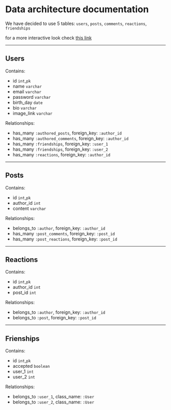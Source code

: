 # Data architecture documentation

We have decided to use 5 tables: `users`, `posts`, `comments`, `reactions`, `friendships`

for a more interactive look check [this link](https://dbdiagram.io/d/5d4c841aced98361d6dd7015)

***
## Users

Contains:
- id  `int`,`pk`
- name `varchar`
- email `varchar`
- password `varchar`
- birth_day `date`
- bio `varchar`
- image_link `varchar`

Relationships:
- has_many `:authored_posts`, foreign_key: `:author_id`
- has_many `:authored_comments`, foreign_key: `:author_id`
- has_many `:friendships`, foreign_key: `:user_1`
- has_many `:friendships`, foreign_key: `:user_2`
- has_many `:reactions`, foreign_key: `:author_id`

***

## Posts

Contains:
- id  `int`,`pk`
- author_id `int`
- content `varchar`

Relationships:
- belongs_to `:author`, foreign_key: `:author_id`
- has_many `:post_comments`, foreign_key: `:post_id`
- has_many `:post_reactions`, foreign_key: `:post_id`

***

## Reactions

Contains:
- id  `int`,`pk`
- author_id `int`
- post_id `int`

Relationships:

- belongs_to `:author`, foreign_key: `:author_id`
- belongs_to `:post`, foreign_key: `:post_id`

***

## Frienships

Contains:
- id  `int`,`pk`
- accepted `boolean`
- user_1 `int`
- user_2 `int`

Relationships:

- belongs_to `:user_1`, class_name: `:User`
- belongs_to `:user_2`, class_name: `:User`
